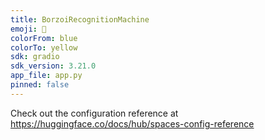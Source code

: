 ```yaml
---
title: BorzoiRecognitionMachine
emoji: 🐢
colorFrom: blue
colorTo: yellow
sdk: gradio
sdk_version: 3.21.0
app_file: app.py
pinned: false
---
```


Check out the configuration reference at https://huggingface.co/docs/hub/spaces-config-reference
